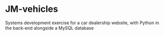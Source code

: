 # JM-vehicles
Systems development exercise for a car dealership website, with Python in the back-end alongside a MySQL database
